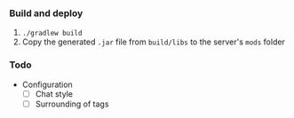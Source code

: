 ### Build and deploy

1. `./gradlew build`
2. Copy the generated `.jar` file from `build/libs` to the server's `mods` folder

### Todo
- Configuration
  - [ ] Chat style
  - [ ] Surrounding of tags
